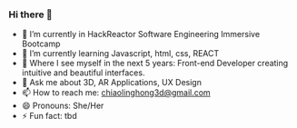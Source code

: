 ### Hi there 👋

- 🔭 I’m currently in HackReactor Software Engineering Immersive Bootcamp
- 🌱 I’m currently learning Javascript, html, css, REACT
- 👯 Where I see myself in the next 5 years: Front-end Developer creating intuitive and beautiful interfaces.
- 💬 Ask me about 3D, AR Applications, UX Design
- 📫 How to reach me: chiaolinghong3d@gmail.com
- 😄 Pronouns: She/Her
- ⚡ Fun fact: tbd
